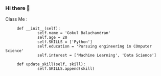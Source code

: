 ### Hi there 👋

<!--
**kpbgokul/kpbgokul** is a ✨ _special_ ✨ repository because its `README.md` (this file) appears on your GitHub profile.

Here are some ideas to get you started:

- 🔭 I’m currently working on ...
- 🌱 I’m currently learning ...
- 👯 I’m looking to collaborate on ...
- 🤔 I’m looking for help with ...
- 💬 Ask me about ...
- 📫 How to reach me: ...
- 😄 Pronouns: ...
- ⚡ Fun fact: ...
-->





Class Me :
         
         def __init__(self):
                  self.name = 'Gokul Balachandran'
                  self.age = 20
                  self.SKILLS = ['Python']
                  self.education = 'Pursuing engineering in COmputer Science'
                  self.interest = ['Machine Learning', 'Data Science']
                  
         def update_skill(self, skill):
                  self.SKILLS.append(skill)
                  
         
